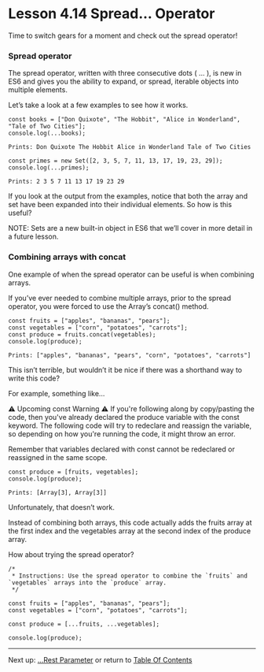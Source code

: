 # Lesson 4.14 Spread... Operator

Time to switch gears for a moment and check out the spread operator!

### Spread operator
The spread operator, written with three consecutive dots ( ... ), is new in ES6 and gives you the ability to expand, or spread, iterable objects into multiple elements.

Let’s take a look at a few examples to see how it works.
```
const books = ["Don Quixote", "The Hobbit", "Alice in Wonderland", "Tale of Two Cities"];
console.log(...books);
```
    Prints: Don Quixote The Hobbit Alice in Wonderland Tale of Two Cities
```
const primes = new Set([2, 3, 5, 7, 11, 13, 17, 19, 23, 29]);
console.log(...primes);
```
    Prints: 2 3 5 7 11 13 17 19 23 29

If you look at the output from the examples, notice that both the array and set have been expanded into their individual elements. So how is this useful?

NOTE: Sets are a new built-in object in ES6 that we’ll cover in more detail in a future lesson.

### Combining arrays with concat
One example of when the spread operator can be useful is when combining arrays.

If you’ve ever needed to combine multiple arrays, prior to the spread operator, you were forced to use the Array’s concat() method.
```
const fruits = ["apples", "bananas", "pears"];
const vegetables = ["corn", "potatoes", "carrots"];
const produce = fruits.concat(vegetables);
console.log(produce);
```
    Prints: ["apples", "bananas", "pears", "corn", "potatoes", "carrots"]

This isn’t terrible, but wouldn’t it be nice if there was a shorthand way to write this code?

For example, something like…

⚠️ Upcoming const Warning ⚠️
If you're following along by copy/pasting the code, then you've already declared the produce variable with the const keyword. The following code will try to redeclare and reassign the variable, so depending on how you're running the code, it might throw an error.

Remember that variables declared with const cannot be redeclared or reassigned in the same scope.
```
const produce = [fruits, vegetables];
console.log(produce);
```
    Prints: [Array[3], Array[3]]

Unfortunately, that doesn’t work.

Instead of combining both arrays, this code actually adds the fruits array at the first index and the vegetables array at the second index of the produce array.

How about trying the spread operator?
```
/*
 * Instructions: Use the spread operator to combine the `fruits` and `vegetables` arrays into the `produce` array.
 */

const fruits = ["apples", "bananas", "pears"];
const vegetables = ["corn", "potatoes", "carrots"];

const produce = [...fruits, ...vegetables];

console.log(produce);

```

- - -
Next up: [...Rest Parameter](ND024_Part3_Lesson04_15.md) or return to [Table Of Contents](./ND024_TableOfContents.md)
